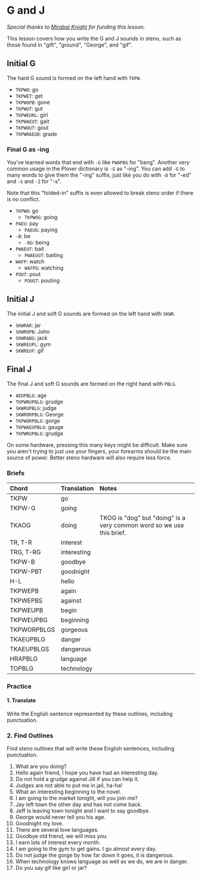 # G and J

_Special thanks to _[_Mirabai Knight_](http://stenoknight.com)_ for funding this lesson._

This lesson covers how you write the G and J sounds in steno, such as those found in "gift", "ground", "George", and "gif".

## Initial G

The hard G sound is formed on the left hand with `TKPW`.

* `TKPWO`: go
* `TKPWET`: get
* `TKPWOPB`: gone
* `TKPWUT`: gut
* `TKPWEURL`: girl
* `TKPWAEUT`: gait
* `TKPWOUT`: gout
* `TKPWRAEUD`: grade

### Final G as -ing

You've learned words that end with `-G` like `PWAPBG` for "bang". Another _very_ common usage in the Plover dictionary is `-G` as "-ing". You can add `-G` to many words to give them the "-ing" suffix, just like you do with `-D` for "-ed" and `-S` and `-Z` for "-s".

Note that this "folded-in" suffix is even allowed to break steno order if there is no conflict.

* `TKPWO`: go
  * `TKPWOG`: going
* `PAEU`: pay
  * `PAEUG`: paying
* `-B`: be
  * `-BG`: being
* `PWAEUT`: bait
  * `PWAEUGT`: baiting
* `WAFP`: watch
  * `WAFPG`: watching
* `POUT`: pout
  * `POUGT`: pouting

## Initial J

The initial J and soft G sounds are formed on the left hand with `SKWR`.

* `SKWRAR`: jar
* `SKWROPB`: John
* `SKWRABG`: jack
* `SKWREUPL`: gym
* `SKWREUF`: gif

## Final J

The final J and soft G sounds are formed on the right hand with `PBLG`.

* `AEUPBLG`: age
* `TKPWRUPBLG`: grudge
* `SKWRUPBLG`: judge
* `SKWRORPBLG`: George
* `TKPWORPBLG`: gorge
* `TKPWAEUPBLG`: gauge
* `TKPWRUPBLG`: grudge

On some hardware, pressing this many keys might be difficult. Make sure you aren't trying to just use your fingers, your forearms should be the main source of power. Better steno hardware will also require less force.

### Briefs

| Chord | Translation | Notes |
| :--- | :--- | :--- |
| TKPW | go |  |
| TKPW-G | going |  |
| TKAOG | doing | TKOG is "dog" but "doing" is a very common word so we use this brief. |
| TR, T-R | interest |  |
| TRG, T-RG | interesting |  |
| TKPW-B | goodbye |  |
| TKPW-PBT | goodnight |  |
| H-L | hello |  |
| TKPWEPB | again |  |
| TKPWEPBS | against |  |
| TKPWEUPB | begin |  |
| TKPWEUPBG | beginning |  |
| TKPWORPBLGS | gorgeous |  |
| TKAEUPBLG | danger |  |
| TKAEUPBLGS | dangerous |  |
| HRAPBLG | language |  |
| TOPBLG | technology |  |

### Practice

#### 1. Translate

Write the English sentence represented by these outlines, including punctuation.

### 2. Find Outlines

Find steno outlines that will write these English sentences, including punctuation.

1. What are you doing?
2. Hello again friend, I hope you have had an interesting day.
3. Do not hold a grudge against Jill if you can help it.
4. Judges are not able to put me in jail, ha-ha!
5. What an interesting beginning to the novel.
6. I am going to the market tonight, will you join me?
7. Jay left town the other day and has not come back.
8. Jeff is leaving town tonight and I want to say goodbye.
9. George would never tell you his age.
10. Goodnight my love.
11. There are several love languages.
12. Goodbye old friend, we will miss you.
13. I earn lots of interest every month.
14. I am going to the gym to get gains. I go almost every day.
15. Do not judge the gorge by how far down it goes, it is dangerous.
16. When technology knows language as well as we do, we are in danger.
17. Do you say gif like girl or jar?



